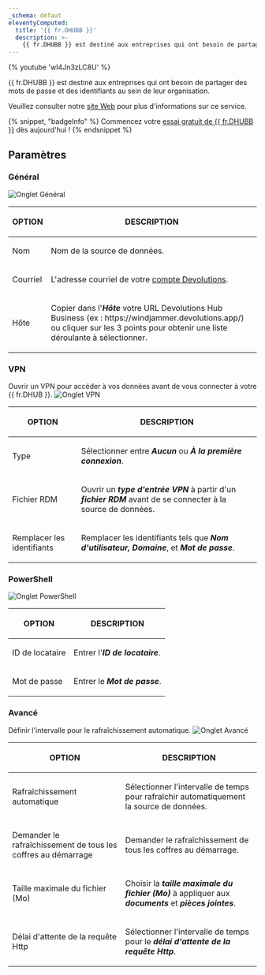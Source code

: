 ```yaml
---
_schema: défaut
eleventyComputed:
  title: '{{ fr.DHUBB }}'
  description: >-
    {{ fr.DHUBB }} est destiné aux entreprises qui ont besoin de partager des mots de passe et des identifiants au sein de leur organisation.
---
```

{% youtube 'wI4Jn3zLC8U' %}

{{ fr.DHUBB }} est destiné aux entreprises qui ont besoin de partager des mots de passe et des identifiants au sein de leur organisation.

Veuillez consulter notre [site Web](https://devolutions.net/password-hub/) pour plus d'informations sur ce service.

{% snippet, "badgeInfo" %}
Commencez votre [essai gratuit de {{ fr.DHUBB }}](https://devolutions.net/password-hub/business/sign-up) dès aujourd'hui !
{% endsnippet %}

## Paramètres

### Général

![Onglet Général](https://cdnweb.devolutions.net/docs/HUBB6004_2024_2.png)

<table><thead><tr><th><p>OPTION</p></th><th><p>DESCRIPTION</p></th></tr></thead><tbody><tr><td><p>Nom</p></td><td><p>Nom de la source de données.</p></td></tr><tr><td><p>Courriel</p></td><td><p>L'adresse courriel de votre <a href="https://portal.devolutions.com/">compte Devolutions</a>.</p></td></tr><tr><td><p>Hôte</p></td><td><p>Copier dans l'<em><strong>Hôte</strong></em> votre URL Devolutions Hub Business (ex : https://windjammer.devolutions.app/) ou cliquer sur les 3 points pour obtenir une liste déroulante à sélectionner.</p></td></tr></tbody></table>

### VPN

Ouvrir un VPN pour accéder à vos données avant de vous connecter à votre {{ fr.DHUB }}. ![Onglet VPN](https://cdnweb.devolutions.net/docs/HUBB6001_2024_2.png)

<table><thead><tr><th><p>OPTION</p></th><th><p>DESCRIPTION</p></th></tr></thead><tbody><tr><td><p>Type</p></td><td><p>Sélectionner entre <em><strong>Aucun</strong></em> ou <em><strong>À la première connexion</strong></em>.</p></td></tr><tr><td><p>Fichier RDM</p></td><td><p>Ouvrir un <em><strong>type d'entrée VPN</strong></em> à partir d'un <em><strong>fichier RDM</strong></em> avant de se connecter à la source de données.</p></td></tr><tr><td><p>Remplacer les identifiants</p></td><td><p>Remplacer les identifiants tels que <em><strong>Nom d'utilisateur, Domaine</strong></em>, et <em><strong>Mot de passe</strong></em>. </p></td></tr></tbody></table>

### PowerShell

![Onglet PowerShell](https://cdnweb.devolutions.net/docs/HUBB6005_2024_2.png)

<table><thead><tr><th><p>OPTION</p></th><th><p>DESCRIPTION</p></th></tr></thead><tbody><tr><td><p>ID de locataire</p></td><td><p>Entrer l'<em><strong>ID de locataire</strong></em>.</p></td></tr><tr><td><p>Mot de passe</p></td><td><p>Entrer le <em><strong>Mot de passe</strong></em>.</p></td></tr></tbody></table>

### Avancé

Définir l'intervalle pour le rafraîchissement automatique. ![Onglet Avancé](https://cdnweb.devolutions.net/docs/HUBB6006_2024_2.png)

<table><thead><tr><th><p>OPTION</p></th><th><p>DESCRIPTION</p></th></tr></thead><tbody><tr><td><p>Rafraîchissement automatique</p></td><td><p>Sélectionner l'intervalle de temps pour rafraîchir automatiquement la source de données.</p></td></tr><tr><td><p>Demander le rafraîchissement de tous les coffres au démarrage</p></td><td><p>Demander le rafraîchissement de tous les coffres au démarrage.</p></td></tr><tr><td><p>Taille maximale du fichier (Mo)</p></td><td><p>Choisir la <em><strong>taille maximale du fichier (Mo)</strong></em> à appliquer aux <em><strong>documents</strong></em> et <em><strong>pièces jointes</strong></em>.</p></td></tr><tr><td><p>Délai d'attente de la requête Http </p></td><td><p>Sélectionner l'intervalle de temps pour le <em><strong>délai d'attente de la requête Http</strong></em>.</p></td></tr></tbody></table>
